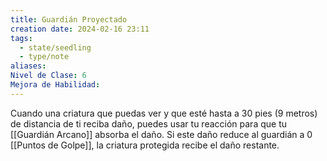 ```yaml
---
title: Guardián Proyectado
creation date: 2024-02-16 23:11
tags:
  - state/seedling
  - type/note
aliases: 
Nivel de Clase: 6
Mejora de Habilidad:
---
```

Cuando una criatura que puedas ver y que esté hasta a 30 pies (9 metros) de distancia de ti reciba daño, puedes usar tu reacción para que tu [[Guardián Arcano]] absorba el daño. Si este daño reduce al guardián a 0 [[Puntos de Golpe]], la criatura protegida recibe el daño restante.

